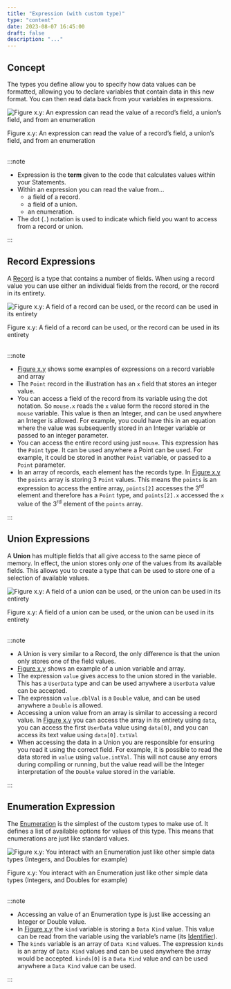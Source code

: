 ```yaml
---
title: "Expression (with custom type)"
type: "content"
date: 2023-08-07 16:45:00
draft: false
description: "..."
---
```

## Concept

The types you define allow you to specify how data values can be formatted, allowing you to declare variables that contain data in this new format. You can then read data back from your variables in expressions.

<a id="FigureExpressionWithCustomTypes"></a>

![Figure x.y: An expression can read the value of a record’s field, a union’s field, and from an enumeration](./images/expression-with-custom-types.png "An expression can read the value of a record’s field, a union’s field, and from an enumeration")
<div class="caption"><span class="caption-figure-nbr">Figure x.y: </span>An expression can read the value of a record’s field, a union’s field, and from an enumeration</div><br/>

:::note

- Expression is the **term** given to the code that calculates values within your Statements.
- Within an expression you can read the value from... 
  - a field of a record.
  - a field of a union.
  - an enumeration.
- The dot (`.`) notation is used to indicate which field you want to access from a record or union.

:::

## Record Expressions

A [Record](../03-type-declaration#record) is a type that contains a number of fields. When using a record value
you can use either an individual fields from the record, or the record
in its entirety.

<a id="FigureRecordExpression"></a>

![Figure x.y: A field of a record can be used, or the record can be used in its entirety](./images/expression-record.png "A field of a record can be used, or the record can be used in its entirety")
<div class="caption"><span class="caption-figure-nbr">Figure x.y: </span>A field of a record can be used, or the record can be used in its entirety</div><br/>

:::note

- [Figure x.y](#FigureRecordExpression) shows some examples of expressions on a record variable and array
- The `Point` record in the illustration has an `x` field that stores an integer value.
- You can access a field of the record from its variable using the dot notation. So `mouse.x` reads the `x` value form the record stored in the `mouse` variable. This value is then an Integer, and can be used anywhere an Integer is allowed. For example, you could have this in an equation where the value was subsequently stored in an Integer variable or passed to an integer parameter.
- You can access the entire record using just `mouse`. This expression has the `Point` type. It can be used anywhere a Point can be used. For example, it could be stored in another `Point` variable, or passed to a `Point` parameter.
- In an array of records, each element has the records type. In [Figure x.y](#FigureRecordExpression) the `points` array is storing 3 `Point` values. This means the `points` is an expression to access the entire array, `points[2]` accesses the 3<sup>rd</sup> element and therefore has a `Point` type, and `points[2].x` accessed the `x` value of the 3<sup>rd</sup> element of the `points` array.

:::

## Union Expressions

A **Union** has multiple fields that all give access to the same piece of memory. In effect, the union stores only *one* of the values from its available fields. This allows you to create a type that can be used to store one of a selection of available values.

<a id="FigureUnionExpression"></a>

![Figure x.y: A field of a union can be used, or the union can be used in its entirety](./images/expression-union.png "A field of a union can be used, or the union can be used in its entirety")
<div class="caption"><span class="caption-figure-nbr">Figure x.y: </span>A field of a union can be used, or the union can be used in its entirety</div><br/>

:::note

- A Union is very similar to a Record, the only difference is that the union only stores one of the field values.
- [Figure x.y](#FigureUnionExpression) shows an example of a union variable and array.
- The expression `value` gives access to the union stored in the variable. This has a `UserData` type and can be used anywhere a `UserData` value can be accepted.
- The expression `value.dblVal` is a `Double` value, and can be used anywhere a `Double` is allowed.
- Accessing a union value from an array is similar to accessing a record value. In [Figure x.y](#FigureUnionExpression) you can access the array in its entirety using `data`, you can access the first `UserData` value using `data[0]`, and you can access its text value using `data[0].txtVal`
- When accessing the data in a Union you are responsible for ensuring you read it using the correct field. For example, it is possible to read the data stored in `value` using `value.intVal`. This will not cause any errors during compiling or running, but the value read will be the Integer interpretation of the `Double` value stored in the variable.
 

:::


## Enumeration Expression

The [Enumeration](../03-type-declaration#enumeration) is the simplest of the custom types to make use of. It defines a list of available options for values of this type. This means that enumerations are just like standard values.

<a id="FigureEnumerationExpression"></a>

![Figure x.y: You interact with an Enumeration just like other simple data types (Integers, and Doubles for example)](./images/expression-enum.png "You interact with an Enumeration just like other simple data types (Integers, and Doubles for example)")
<div class="caption"><span class="caption-figure-nbr">Figure x.y: </span>You interact with an Enumeration just like other simple data types (Integers, and Doubles for example)</div><br/>

:::note

- Accessing an value of an Enumeration type is just like accessing an Integer or Double value.
- In [Figure x.y](#FigureEnumerationExpression) the `kind` variable is storing a `Data Kind` value. This value can be read from the variable using the variable’s name (its [Identifier](#)).
- The `kinds` variable is an array of `Data Kind` values. The expression `kinds` is an array of `Data Kind` values and can be used anywhere the array would be accepted. `kinds[0]` is a `Data Kind` value and can be used anywhere a `Data Kind` value can be used.
 

:::